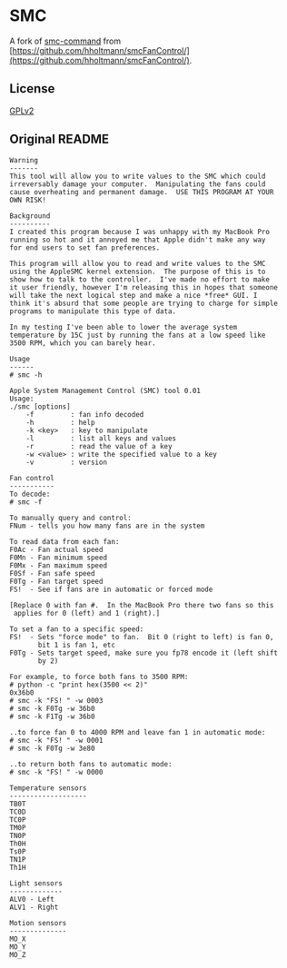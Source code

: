 
# SMC

A fork of
[smc-command](https://github.com/hholtmann/smcFanControl/tree/master/smc-command)
from
[https://github.com/hholtmann/smcFanControl/](https://github.com/hholtmann/smcFanControl/).

## License

[GPLv2](LICENSE)

## Original README

    Warning
    -------
    This tool will allow you to write values to the SMC which could
    irreversably damage your computer.  Manipulating the fans could
    cause overheating and permanent damage.  USE THIS PROGRAM AT YOUR
    OWN RISK!
    
    Background
    ----------
    I created this program because I was unhappy with my MacBook Pro
    running so hot and it annoyed me that Apple didn't make any way
    for end users to set fan preferences.
    
    This program will allow you to read and write values to the SMC
    using the AppleSMC kernel extension.  The purpose of this is to
    show how to talk to the controller.  I've made no effort to make
    it user friendly, however I'm releasing this in hopes that someone
    will take the next logical step and make a nice *free* GUI. I
    think it's absurd that some people are trying to charge for simple
    programs to manipulate this type of data.
    
    In my testing I've been able to lower the average system
    temperature by 15C just by running the fans at a low speed like
    3500 RPM, which you can barely hear.
    
    Usage
    ------
    # smc -h
    
    Apple System Management Control (SMC) tool 0.01
    Usage:
    ./smc [options]
        -f         : fan info decoded
        -h         : help
        -k <key>   : key to manipulate
        -l         : list all keys and values
        -r         : read the value of a key
        -w <value> : write the specified value to a key
        -v         : version
    
    Fan control
    -----------
    To decode:
    # smc -f
    
    To manually query and control:
    FNum - tells you how many fans are in the system
    
    To read data from each fan:
    F0Ac - Fan actual speed
    F0Mn - Fan minimum speed
    F0Mx - Fan maximum speed
    F0Sf - Fan safe speed
    F0Tg - Fan target speed
    FS!  - See if fans are in automatic or forced mode
    
    [Replace 0 with fan #.  In the MacBook Pro there two fans so this
     applies for 0 (left) and 1 (right).]
    
    To set a fan to a specific speed:
    FS!  - Sets "force mode" to fan.  Bit 0 (right to left) is fan 0,
           bit 1 is fan 1, etc
    F0Tg - Sets target speed, make sure you fp78 encode it (left shift
           by 2)
    
    For example, to force both fans to 3500 RPM:
    # python -c "print hex(3500 << 2)"
    0x36b0
    # smc -k "FS! " -w 0003
    # smc -k F0Tg -w 36b0
    # smc -k F1Tg -w 36b0
    
    ..to force fan 0 to 4000 RPM and leave fan 1 in automatic mode:
    # smc -k "FS! " -w 0001
    # smc -k F0Tg -w 3e80
    
    ..to return both fans to automatic mode:
    # smc -k "FS! " -w 0000
    
    Temperature sensors
    -------------------
    TB0T
    TC0D
    TC0P
    TM0P
    TN0P
    Th0H
    Ts0P
    TN1P
    Th1H
    
    Light sensors
    -------------
    ALV0 - Left
    ALV1 - Right
    
    Motion sensors
    --------------
    MO_X
    MO_Y
    MO_Z
